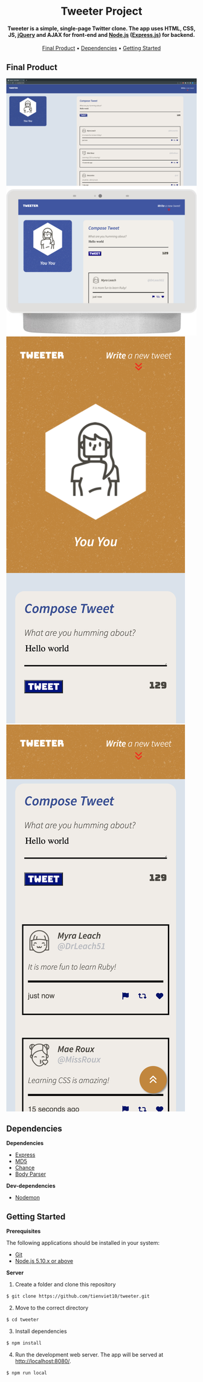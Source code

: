 
<h1 align="center">
  <br>
  Tweeter Project
  <br>
</h1>

<h4 align="center">Tweeter is a simple, single-page Twitter clone. The app uses HTML, CSS, JS, <a href="https://jquery.com/">jQuery</a> and AJAX for front-end and <a href="https://nodejs.org/en/">Node.js</a> (<a href="https://expressjs.com/">Express.js</a>) for backend.</h4>

<p align="center">
  <a href="#final-product">Final Product</a> •
  <a href="#dependencies">Dependencies</a> •
  <a href="#getting-started">Getting Started</a>
</p>



## Final Product

!["Screenshot of Main Page (Desktop view)"](https://raw.githubusercontent.com/tienviet10/tweeter/master/docs/tweet_home_page-desktop_view.png)
!["Screenshot of Main Page (Nest Hub Max view)"](https://raw.githubusercontent.com/tienviet10/tweeter/master/docs/Nest_Hub_Max-desktop_view.png)
!["Screenshot of Main Page (Mobile view)"](https://raw.githubusercontent.com/tienviet10/tweeter/master/docs/tweet_header-mobile_view.png)
!["Screenshot of Scroll (Mobile view)"](https://raw.githubusercontent.com/tienviet10/tweeter/master/docs/tweet_scroll-mobile_view-.png)


## Dependencies

**Dependencies**
- [Express](https://expressjs.com/)
- [MD5](https://github.com/pvorb/node-md5#readme)
- [Chance](https://chancejs.com/)
- [Body Parser](https://github.com/expressjs/body-parser#readme)

**Dev-dependencies**
- [Nodemon](https://nodemon.io/)

## Getting Started

**Prerequisites**

The following applications should be installed in your system:
* [Git](https://git-scm.com) 
* [Node.js 5.10.x or above](https://nodejs.org/en/)


**Server**

1. Create a folder and clone this repository

```sh
$ git clone https://github.com/tienviet10/tweeter.git
```

2. Move to the correct directory

```sh
$ cd tweeter
```

3. Install dependencies

```sh
$ npm install
```

4. Run the development web server. The app will be served at <http://localhost:8080/>.

```sh
$ npm run local
```
